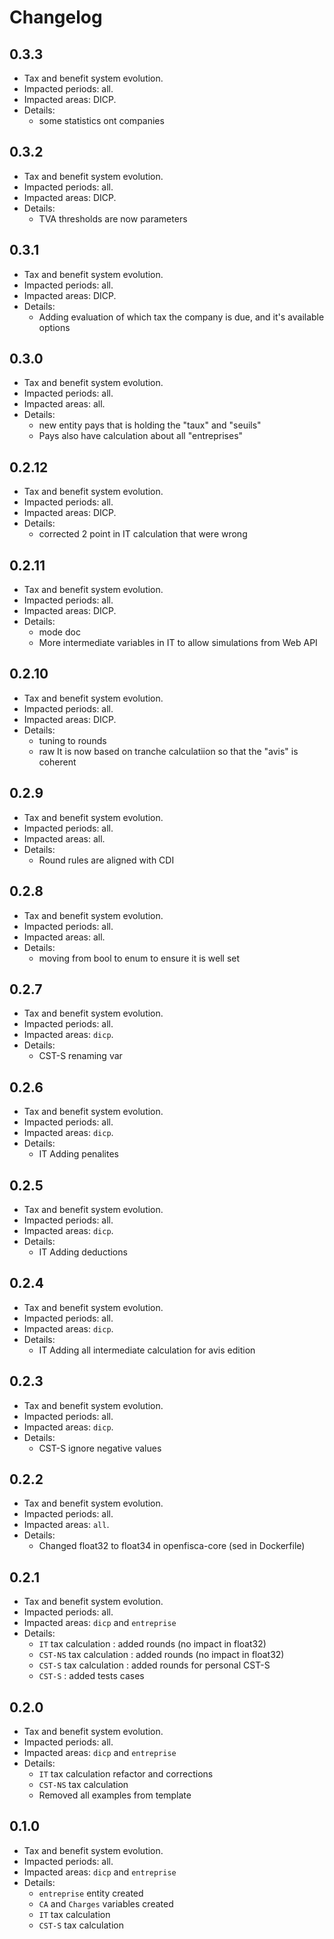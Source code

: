 # Changelog

## 0.3.3

* Tax and benefit system evolution.
* Impacted periods: all.
* Impacted areas: DICP.
* Details:
  - some statistics ont companies

## 0.3.2

* Tax and benefit system evolution.
* Impacted periods: all.
* Impacted areas: DICP.
* Details:
  - TVA thresholds are now parameters

## 0.3.1

* Tax and benefit system evolution.
* Impacted periods: all.
* Impacted areas: DICP.
* Details:
  - Adding evaluation of which tax the company is due, and it's available options

## 0.3.0

* Tax and benefit system evolution.
* Impacted periods: all.
* Impacted areas: all.
* Details:
  - new entity pays that is holding the "taux" and "seuils"
  - Pays also have calculation about all "entreprises"

## 0.2.12

* Tax and benefit system evolution.
* Impacted periods: all.
* Impacted areas: DICP.
* Details:
  - corrected 2 point in IT calculation that were wrong

## 0.2.11

* Tax and benefit system evolution.
* Impacted periods: all.
* Impacted areas: DICP.
* Details:
  - mode doc
  - More intermediate variables in IT to allow simulations from Web API

## 0.2.10

* Tax and benefit system evolution.
* Impacted periods: all.
* Impacted areas: DICP.
* Details:
  - tuning to rounds
  - raw It  is now based on tranche calculatiion so that the "avis" is coherent

## 0.2.9

* Tax and benefit system evolution.
* Impacted periods: all.
* Impacted areas: all.
* Details:
  - Round rules are aligned with CDI

## 0.2.8

* Tax and benefit system evolution.
* Impacted periods: all.
* Impacted areas: all.
* Details:
  - moving from bool to enum to ensure it is well set

## 0.2.7

* Tax and benefit system evolution.
* Impacted periods: all.
* Impacted areas: `dicp`.
* Details:
  - CST-S renaming var

## 0.2.6

* Tax and benefit system evolution.
* Impacted periods: all.
* Impacted areas: `dicp`.
* Details:
  - IT Adding penalites

## 0.2.5

* Tax and benefit system evolution.
* Impacted periods: all.
* Impacted areas: `dicp`.
* Details:
  - IT Adding deductions

## 0.2.4

* Tax and benefit system evolution.
* Impacted periods: all.
* Impacted areas: `dicp`.
* Details:
  - IT Adding all intermediate calculation for avis edition

## 0.2.3

* Tax and benefit system evolution.
* Impacted periods: all.
* Impacted areas: `dicp`.
* Details:
  - CST-S ignore negative values

## 0.2.2

* Tax and benefit system evolution.
* Impacted periods: all.
* Impacted areas: `all`.
* Details:
  - Changed float32 to float34 in openfisca-core (sed in Dockerfile)

## 0.2.1

* Tax and benefit system evolution.
* Impacted periods: all.
* Impacted areas: `dicp` and `entreprise`
* Details:
  - `IT` tax calculation : added rounds (no impact in float32)
  - `CST-NS` tax calculation : added rounds (no impact in float32)
  - `CST-S` tax calculation : added rounds for personal CST-S
  - `CST-S` : added tests cases

## 0.2.0

* Tax and benefit system evolution.
* Impacted periods: all.
* Impacted areas: `dicp` and `entreprise`
* Details:
  - `IT` tax calculation refactor and corrections
  - `CST-NS` tax calculation
  - Removed all examples from template

## 0.1.0

* Tax and benefit system evolution.
* Impacted periods: all.
* Impacted areas: `dicp` and `entreprise`
* Details:
  - `entreprise` entity created
  - `CA` and `Charges` variables created
  - `IT` tax calculation
  - `CST-S` tax calculation
